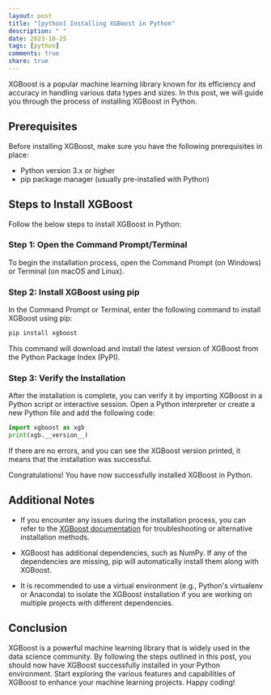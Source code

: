 ```yaml
---
layout: post
title: "[python] Installing XGBoost in Python"
description: " "
date: 2023-10-25
tags: [python]
comments: true
share: true
---
```


XGBoost is a popular machine learning library known for its efficiency and accuracy in handling various data types and sizes. In this post, we will guide you through the process of installing XGBoost in Python.

## Prerequisites
Before installing XGBoost, make sure you have the following prerequisites in place:

- Python version 3.x or higher
- pip package manager (usually pre-installed with Python)

## Steps to Install XGBoost

Follow the below steps to install XGBoost in Python:

### Step 1: Open the Command Prompt/Terminal
To begin the installation process, open the Command Prompt (on Windows) or Terminal (on macOS and Linux).

### Step 2: Install XGBoost using pip
In the Command Prompt or Terminal, enter the following command to install XGBoost using pip:

```python
pip install xgboost
```

This command will download and install the latest version of XGBoost from the Python Package Index (PyPI).

### Step 3: Verify the Installation
After the installation is complete, you can verify it by importing XGBoost in a Python script or interactive session. Open a Python interpreter or create a new Python file and add the following code:

```python
import xgboost as xgb
print(xgb.__version__)
```

If there are no errors, and you can see the XGBoost version printed, it means that the installation was successful.

Congratulations! You have now successfully installed XGBoost in Python.

## Additional Notes

- If you encounter any issues during the installation process, you can refer to the [XGBoost documentation](https://xgboost.readthedocs.io/en/latest/index.html) for troubleshooting or alternative installation methods.

- XGBoost has additional dependencies, such as NumPy. If any of the dependencies are missing, pip will automatically install them along with XGBoost.

- It is recommended to use a virtual environment (e.g., Python's virtualenv or Anaconda) to isolate the XGBoost installation if you are working on multiple projects with different dependencies.

## Conclusion
XGBoost is a powerful machine learning library that is widely used in the data science community. By following the steps outlined in this post, you should now have XGBoost successfully installed in your Python environment. Start exploring the various features and capabilities of XGBoost to enhance your machine learning projects. Happy coding!
